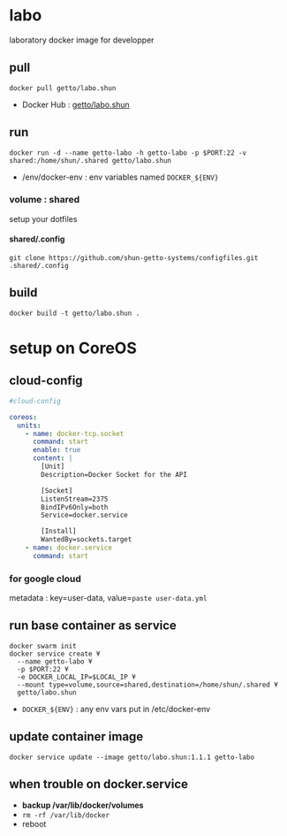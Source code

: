 # labo

laboratory docker image for developper


## pull

```
docker pull getto/labo.shun
```

* Docker Hub : [getto/labo.shun](https://hub.docker.com/r/getto/labo.shun/)


## run

```
docker run -d --name getto-labo -h getto-labo -p $PORT:22 -v shared:/home/shun/.shared getto/labo.shun
```

* /env/docker-env : env variables named `DOCKER_${ENV}`

### volume : shared

setup your dotfiles

#### shared/.config

```
git clone https://github.com/shun-getto-systems/configfiles.git .shared/.config
```


## build

```
docker build -t getto/labo.shun .
```


# setup on CoreOS

## cloud-config

```yml
#cloud-config

coreos:
  units:
    - name: docker-tcp.socket
      command: start
      enable: true
      content: |
        [Unit]
        Description=Docker Socket for the API

        [Socket]
        ListenStream=2375
        BindIPv6Only=both
        Service=docker.service

        [Install]
        WantedBy=sockets.target
    - name: docker.service
      command: start
```

### for google cloud

metadata : key=user-data, value=`paste user-data.yml`


## run base container as service

```
docker swarm init
docker service create ¥
  --name getto-labo ¥
  -p $PORT:22 ¥
  -e DOCKER_LOCAL_IP=$LOCAL_IP ¥
  --mount type=volume,source=shared,destination=/home/shun/.shared ¥
  getto/labo.shun
```

* `DOCKER_${ENV}` : any env vars put in /etc/docker-env


## update container image

```
docker service update --image getto/labo.shun:1.1.1 getto-labo
```


## when trouble on docker.service

* **backup /var/lib/docker/volumes**
* `rm -rf /var/lib/docker`
* reboot
